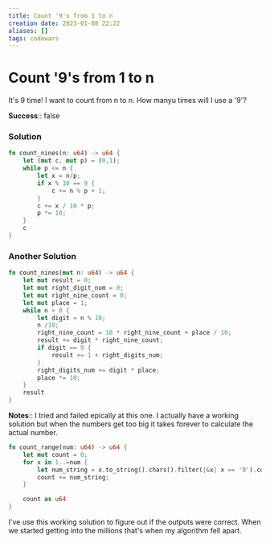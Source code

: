 ```yaml
---
title: Count '9's from 1 to n
creation date: 2023-01-08 22:22
aliases: []
tags: codewars 
---
```

# Count '9's from 1 to n
It's 9 time!
I want to count from n to n. How manyu times will I use a '9'?


**Success**:: false

### Solution
```Rust
fn count_nines(n: u64) -> u64 {
	let (mut c, mut p) = (0,1);
	while p <= n {
		let x = n/p;
		if x % 10 == 9 {
			c += n % p + 1;
		}
		c += x / 10 * p;
		p *= 10;
	}
	c
}
```

### Another Solution
```Rust
fn count_nines(mut n: u64) -> u64 {
	let mut result = 0;
	let mut right_digit_num = 0;
	let mut right_nine_count = 0;
	let mut place = 1;
	while n > 0 {
		let digit = n % 10;
		n /10;
		right_nine_count = 10 * right_nine_count + place / 10;
		result += digit * right_nine_count;
		if digit == 9 {
			result += 1 + right_digits_num;
		}
		right_digits_num += digit * place;
		place *= 10;
	}
	result
}
```

**Notes**:: I tried and failed epically at this one. I actually have a working solution but when the numbers get too big it takes forever to calculate the actual number.

```Rust
fn count_range(num: u64) -> u64 {
    let mut count = 0;
    for x in 1..=num {
        let num_string = x.to_string().chars().filter(|&x| x == '9').count();
        count += num_string;
    }

    count as u64
}

```

I've use this working solution to figure out if the outputs were correct. When we started getting into the millions that's when my algorithm fell apart.